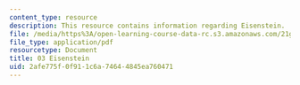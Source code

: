 ```yaml
---
content_type: resource
description: This resource contains information regarding Eisenstein.
file: /media/https%3A/open-learning-course-data-rc.s3.amazonaws.com/21g-031j-topics-in-the-avant-garde-in-literature-and-cinema-spring-2003/2afe775f0f911c6a74644845ea760471_MIT21G_031JS03_3eisenstein.pdf
file_type: application/pdf
resourcetype: Document
title: 03 Eisenstein
uid: 2afe775f-0f91-1c6a-7464-4845ea760471
---
```

